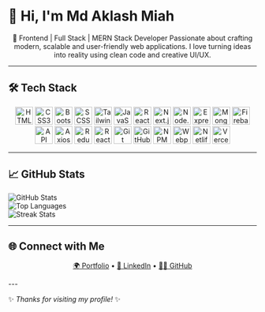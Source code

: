 # 👋 Hi, I'm Md Aklash Miah  

<p align="center">
🚀 Frontend | Full Stack | MERN Stack Developer
Passionate about crafting modern, scalable and user-friendly web applications.
I love turning ideas into reality using clean code and creative UI/UX.
</p>

---

## 🛠 Tech Stack  

<p align="center">
  <!-- Frontend -->
  <img src="https://img.icons8.com/color/36/html-5--v1.png" width="36" height="36" alt="HTML5"/>
  <img src="https://img.icons8.com/color/36/css3.png" width="36" height="36" alt="CSS3"/>
  <img src="https://img.icons8.com/color/36/bootstrap.png" width="36" height="36" alt="Bootstrap"/>
  <img src="https://img.icons8.com/color/36/sass.png" width="36" height="36" alt="SCSS"/>
  <img src="https://img.icons8.com/color/36/tailwind_css.png" width="36" height="36" alt="Tailwind CSS"/>
  <img src="https://img.icons8.com/color/36/javascript--v1.png" width="36" height="36" alt="JavaScript"/>
  <img src="https://img.icons8.com/plasticine/36/react.png" width="36" height="36" alt="React"/>
  <img src="https://img.icons8.com/color/36/nextjs.png" width="36" height="36" alt="Next.js"/>

  <!-- Backend -->
  <img src="https://img.icons8.com/color/36/nodejs.png" width="36" height="36" alt="Node.js"/>
  <img src="https://img.icons8.com/color/36/express.png" width="36" height="36" alt="Express.js"/>
  <img src="https://img.icons8.com/color/36/mongodb.png" width="36" height="36" alt="MongoDB"/>
  <img src="https://img.icons8.com/color/36/firebase.png" width="36" height="36" alt="Firebase"/>

  <!-- Others -->
  <img src="https://img.icons8.com/color/36/api.png" width="36" height="36" alt="API"/>
  <img src="https://img.icons8.com/color/36/axios.png" width="36" height="36" alt="Axios"/>
  <img src="https://img.icons8.com/color/36/redux.png" width="36" height="36" alt="Redux"/>
  <img src="https://img.icons8.com/color/36/react-native.png" width="36" height="36" alt="React Native"/>
  <img src="https://img.icons8.com/color/36/git.png" width="36" height="36" alt="Git"/>
  <img src="https://img.icons8.com/color/36/github.png" width="36" height="36" alt="GitHub"/>
  <img src="https://img.icons8.com/color/36/npm.png" width="36" height="36" alt="NPM"/>
  <img src="https://img.icons8.com/color/36/webpack.png" width="36" height="36" alt="Webpack"/>
  <img src="https://img.icons8.com/color/36/netlify.png" width="36" height="36" alt="Netlify"/>
  <img src="https://img.icons8.com/color/36/vercel.png" width="36" height="36" alt="Vercel"/>
</p>


---

## 📈 GitHub Stats 

![GitHub Stats](https://github-readme-stats.vercel.app/api?username=MdAklashMiah&show_icons=true&theme=tokyonight)  
![Top Languages](https://github-readme-stats.vercel.app/api/top-langs/?username=MdAklashMiah&layout=compact&theme=tokyonight)  
![Streak Stats](https://github-readme-streak-stats.herokuapp.com/?user=MdAklashMiah&theme=tokyonight)  

---

## 🌐 Connect with Me  

<p align="center">
  <a href="https://tap-to-code.vercel.app" target="_blank">🌍 Portfolio</a> •
  <a href="https://www.linkedin.com/in/md-aklash-miah" target="_blank">💼 LinkedIn</a> •
  <a href="https://github.com/MdAklashMiah" target="_blank">👨‍💻 GitHub</a>
</p>
---

✨ _Thanks for visiting my profile!_ ✨
